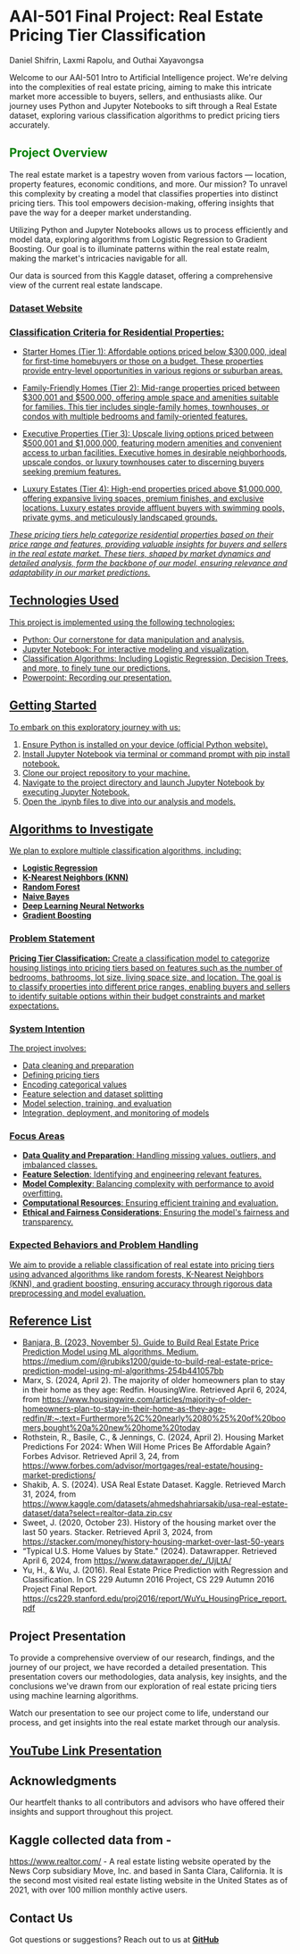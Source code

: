 # AAI-501 Final Project: Real Estate Pricing Tier Classification

Daniel Shifrin, Laxmi Rapolu, and Outhai Xayavongsa

Welcome to our AAI-501 Intro to Artificial Intelligence project. We're delving into the complexities of real estate pricing, aiming to make this intricate market more accessible to buyers, sellers, and enthusiasts alike. Our journey uses Python and Jupyter Notebooks to sift through a Real Estate dataset, exploring various classification algorithms to predict pricing tiers accurately.

## <span style="color:green;">**Project Overview**</span>

The real estate market is a tapestry woven from various factors — location, property features, economic conditions, and more. Our mission? To unravel this complexity by creating a model that classifies properties into distinct pricing tiers. This tool empowers decision-making, offering insights that pave the way for a deeper market understanding.

Utilizing Python and Jupyter Notebooks allows us to process efficiently and model data, exploring algorithms from Logistic Regression to Gradient Boosting. Our goal is to illuminate patterns within the real estate realm, making the market's intricacies navigable for all.

Our data is sourced from this Kaggle dataset, offering a comprehensive view of the current real estate landscape.
### **<a href="https://www.kaggle.com/datasets/ahmedshahriarsakib/usa-real-estate-dataset/data?select=realtor-data.zip.csv">Dataset Website**

### **Classification Criteria for Residential Properties:**

* Starter Homes (Tier 1): Affordable options priced below $300,000, ideal for first-time homebuyers or those on a budget. These properties provide entry-level opportunities in various regions or suburban areas.

* Family-Friendly Homes (Tier 2): Mid-range properties priced between $300,001 and $500,000, offering ample space and amenities suitable for families. This tier includes single-family homes, townhouses, or condos with multiple bedrooms and family-oriented features.

* Executive Properties (Tier 3): Upscale living options priced between $500,001 and $1,000,000, featuring modern amenities and convenient access to urban facilities. Executive homes in desirable neighborhoods, upscale condos, or luxury townhouses cater to discerning buyers seeking premium features.

* Luxury Estates (Tier 4): High-end properties priced above $1,000,000, offering expansive living spaces, premium finishes, and exclusive locations. Luxury estates provide affluent buyers with swimming pools, private gyms, and meticulously landscaped grounds.

<i>These pricing tiers help categorize residential properties based on their price range and features, providing valuable insights for buyers and sellers in the real estate market. These tiers, shaped by market dynamics and detailed analysis, form the backbone of our model, ensuring relevance and adaptability in our market predictions.</i>

## **Technologies Used**

This project is implemented using the following technologies:
* Python: Our cornerstone for data manipulation and analysis.
* Jupyter Notebook: For interactive modeling and visualization.
* Classification Algorithms: Including Logistic Regression, Decision Trees, and more, to finely tune our predictions.
* Powerpoint: Recording our presentation.

## **Getting Started**

To embark on this exploratory journey with us:

1. Ensure Python is installed on your device (official Python website).
2. Install Jupyter Notebook via terminal or command prompt with pip install notebook.
3. Clone our project repository to your machine.
4. Navigate to the project directory and launch Jupyter Notebook by executing Jupyter Notebook.
5. Open the .ipynb files to dive into our analysis and models.

## **Algorithms to Investigate**

We plan to explore multiple classification algorithms, including:
- **Logistic Regression**
- **K-Nearest Neighbors (KNN)**
- **Random Forest**
- **Naive Bayes**
- **Deep Learning Neural Networks**
- **Gradient Boosting**

### **Problem Statement**

**Pricing Tier Classification:** Create a classification model to categorize housing listings into pricing tiers based on features such as the number of bedrooms, bathrooms, lot size, living space size, and location. The goal is to classify properties into different price ranges, enabling buyers and sellers to identify suitable options within their budget constraints and market expectations. 

### **System Intention**

The project involves:
- Data cleaning and preparation
- Defining pricing tiers
- Encoding categorical values
- Feature selection and dataset splitting
- Model selection, training, and evaluation
- Integration, deployment, and monitoring of models

### **Focus Areas**

- **Data Quality and Preparation**: Handling missing values, outliers, and imbalanced classes.
- **Feature Selection**: Identifying and engineering relevant features.
- **Model Complexity**: Balancing complexity with performance to avoid overfitting.
- **Computational Resources**: Ensuring efficient training and evaluation.
- **Ethical and Fairness Considerations**: Ensuring the model's fairness and transparency.

### **Expected Behaviors and Problem Handling**

We aim to provide a reliable classification of real estate into pricing tiers using advanced algorithms like random forests, K-Nearest Neighbors (KNN), and gradient boosting, ensuring accuracy through rigorous data preprocessing and model evaluation.

## **Reference List**

- Banjara, B. (2023, November 5). Guide to Build Real Estate Price Prediction Model using ML algorithms. Medium. https://medium.com/@rubiks1200/guide-to-build-real-estate-price-prediction-model-using-ml-algorithms-254b441057bb
- Marx, S. (2024, April 2). The majority of older homeowners plan to stay in their home as they age: Redfin. HousingWire. Retrieved April 6, 2024, from https://www.housingwire.com/articles/majority-of-older-homeowners-plan-to-stay-in-their-home-as-they-age-redfin/#:~:text=Furthermore%2C%20nearly%2080%25%20of%20boomers,bought%20a%20new%20home%20today
- Rothstein, R., Basile, C., & Jennings, C. (2024, April 2). Housing Market Predictions For 2024: When Will Home Prices Be Affordable Again? Forbes Advisor. Retrieved April 3, 24, from https://www.forbes.com/advisor/mortgages/real-estate/housing-market-predictions/
- Shakib, A. S. (2024). USA Real Estate Dataset. Kaggle. Retrieved March 31, 2024, from https://www.kaggle.com/datasets/ahmedshahriarsakib/usa-real-estate-dataset/data?select=realtor-data.zip.csv
- Sweet, J. (2020, October 23). History of the housing market over the last 50 years. Stacker. Retrieved April 3, 2024, from https://stacker.com/money/history-housing-market-over-last-50-years
- “Typical U.S. Home Values by State." (2024). Datawrapper. Retrieved April 6, 2024, from https://www.datawrapper.de/_/UjLtA/
- Yu, H., & Wu, J. (2016). Real Estate Price Prediction with Regression and Classification. In CS 229 Autumn 2016 Project, CS 229 Autumn 2016 Project Final Report. https://cs229.stanford.edu/proj2016/report/WuYu_HousingPrice_report.pdf

## **Project Presentation**

To provide a comprehensive overview of our research, findings, and the journey of our project, we have recorded a detailed presentation. This presentation covers our methodologies, data analysis, key insights, and the conclusions we've drawn from our exploration of real estate pricing tiers using machine learning algorithms.

Watch our presentation to see our project come to life, understand our process, and get insights into the real estate market through our analysis.

## <a href="https://youtu.be/emlKCF9z5Bo">**YouTube Link Presentation**</a>

## **Acknowledgments**

Our heartfelt thanks to all contributors and advisors who have offered their insights and support throughout this project.

## Kaggle collected data from -

https://www.realtor.com/ - A real estate listing website operated by the News Corp subsidiary Move, Inc. and based in Santa Clara, California. It is the second most visited real estate listing website in the United States as of 2021, with over 100 million monthly active users.

## **Contact Us**
Got questions or suggestions? Reach out to us at **<a href="https://github.com/oxayavongsa/aai-501-final-team-4">GitHub**


<!-- Include more sections as needed -->

